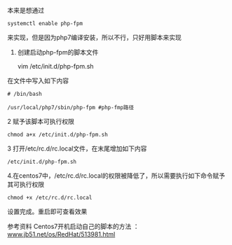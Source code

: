 本来是想通过

	systemctl enable php-fpm

来实现，但是因为php7编译安装，所以不行，只好用脚本来实现

1. 创建启动php-fpm的脚本文件
	
	vim /etc/init.d/php-fpm.sh

在文件中写入如下内容

	# /bin/bash

	/usr/local/php7/sbin/php-fpm #php-fmp路径

2 赋予该脚本可执行权限

	chmod a+x /etc/init.d/php-fpm.sh

3 打开/etc/rc.d/rc.local文件，在末尾增加如下内容

	/etc/init.d/php-fpm.sh

4.在centos7中，/etc/rc.d/rc.local的权限被降低了，所以需要执行如下命令赋予其可执行权限

	chmod +x /etc/rc.d/rc.local

设置完成。重启即可查看效果

参考资料
Centos7开机启动自己的脚本的方法 ：www.jb51.net/os/RedHat/513981.html
